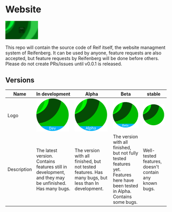 # Website

<img src="./screenshots/setup.png" width="102">

This repo will contain the source code of Reif itself, the website managment system of Reifenberg. It can be used by anyone, feature requests are also accepted, but feature requests by Reifenberg will be done before others. Please do not create PRs/issues until v0.0.1 is released.
## Versions

| Name | In development | Alpha | Beta | stable |
|------|----------------|-------|------|-------|
Logo | <img src="./images/logo-wip.svg" width="102"> | <img src="./images/logo-alpha.svg" width="102"> | <img src="./images/logo-beta.svg" width="102"> | <img src="./images/logo-stable.svg" width="102"> |
Description | The latest version. Contains features still in development, and they may be unfinished. Has many bugs. | The version with all finished, but not tested features. Has many bugs, but less than In development. | The version with all finished, but not fully tested features yet. Features here have been tested in Alpha. Contains some bugs. | Well-tested features, doesn't contain any known bugs. |
